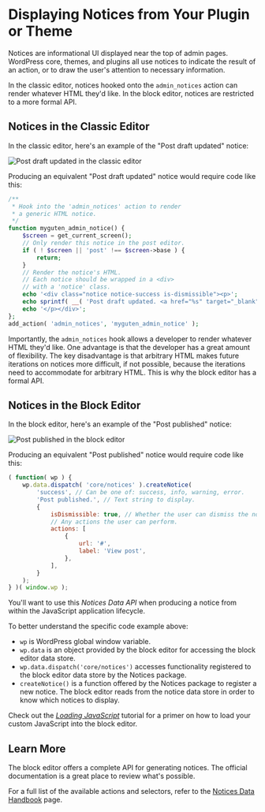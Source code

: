 # Displaying Notices from Your Plugin or Theme

Notices are informational UI displayed near the top of admin pages. WordPress core, themes, and plugins all use notices to indicate the result of an action, or to draw the user's attention to necessary information.

In the classic editor, notices hooked onto the `admin_notices` action can render whatever HTML they'd like. In the block editor, notices are restricted to a more formal API.

## Notices in the Classic Editor

In the classic editor, here's an example of the "Post draft updated" notice:

![Post draft updated in the classic editor](https://raw.githubusercontent.com/WordPress/gutenberg/master/docs/designers-developers/developers/tutorials/notices/classic-editor-notice.png)

Producing an equivalent "Post draft updated" notice would require code like this:

```php
/**
 * Hook into the 'admin_notices' action to render
 * a generic HTML notice.
 */
function myguten_admin_notice() {
	$screen = get_current_screen();
	// Only render this notice in the post editor.
	if ( ! $screen || 'post' !== $screen->base ) {
		return;
	}
	// Render the notice's HTML.
	// Each notice should be wrapped in a <div>
	// with a 'notice' class.
	echo '<div class="notice notice-success is-dismissible"><p>';
	echo sprintf( __( 'Post draft updated. <a href="%s" target="_blank">Preview post</a>' ), get_preview_post_link() );
	echo '</p></div>';
};
add_action( 'admin_notices', 'myguten_admin_notice' );
```

Importantly, the `admin_notices` hook allows a developer to render whatever HTML they'd like. One advantage is that the developer has a great amount of flexibility. The key disadvantage is that arbitrary HTML makes future iterations on notices more difficult, if not possible, because the iterations need to accommodate for arbitrary HTML. This is why the block editor has a formal API.

## Notices in the Block Editor

In the block editor, here's an example of the "Post published" notice:

![Post published in the block editor](https://raw.githubusercontent.com/WordPress/gutenberg/master/docs/designers-developers/developers/tutorials/notices/block-editor-notice.png)

Producing an equivalent "Post published" notice would require code like this:

```js
( function( wp ) {
	wp.data.dispatch( 'core/notices' ).createNotice(
		'success', // Can be one of: success, info, warning, error.
		'Post published.', // Text string to display.
		{
			isDismissible: true, // Whether the user can dismiss the notice.
			// Any actions the user can perform.
			actions: [
				{
					url: '#',
					label: 'View post',
				},
			],
		}
	);
} )( window.wp );
```

You'll want to use this _Notices Data API_ when producing a notice from within the JavaScript application lifecycle.

To better understand the specific code example above:

* `wp` is WordPress global window variable.
* `wp.data` is an object provided by the block editor for accessing the block editor data store.
* `wp.data.dispatch('core/notices')` accesses functionality registered to the block editor data store by the Notices package.
* `createNotice()` is a function offered by the Notices package to register a new notice. The block editor reads from the notice data store in order to know which notices to display.

Check out the [_Loading JavaScript_](/docs/designers-developers/developers/tutorials/javascript/loading-javascript.md) tutorial for a primer on how to load your custom JavaScript into the block editor.

## Learn More

The block editor offers a complete API for generating notices. The official documentation is a great place to review what's possible.

For a full list of the available actions and selectors, refer to the [Notices Data Handbook](/docs/designers-developers/developers/data/data-core-notices.md) page.
